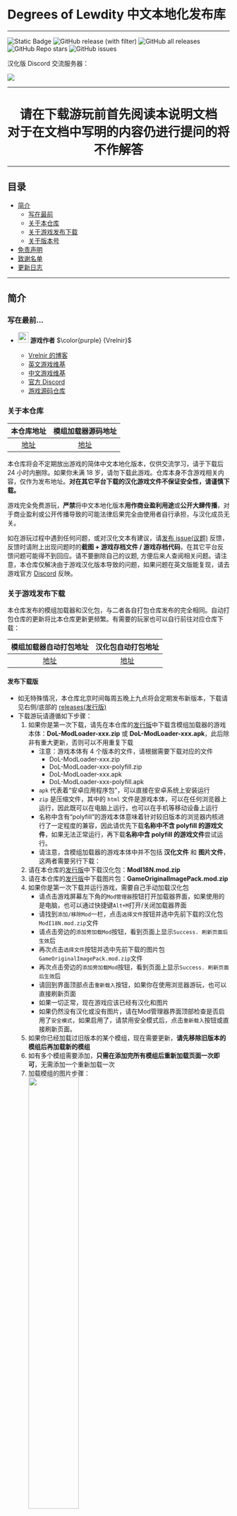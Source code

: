 # Degrees of Lewdity 中文本地化发布库

---
![Static Badge](https://img.shields.io/badge/Author-Vrelnir-purple?link=https%3A%2F%2Fvrelnir.blogspot.com%2F)
![GitHub release (with filter)](https://img.shields.io/github/v/release/Eltirosto/Degrees-of-Lewdity-Chinese-Localization?link=https%3A%2F%2Fgithub.com%2FEltirosto%2FDegrees-of-Lewdity-Chinese-Localization%2Freleases%2Flatest)
![GitHub all releases](https://img.shields.io/github/downloads/Eltirosto/Degrees-of-Lewdity-Chinese-Localization/total?link=https%3A%2F%2Fgithub.com%2FEltirosto%2FDegrees-of-Lewdity-Chinese-Localization%2Freleases%2Flatest)
![GitHub Repo stars](https://img.shields.io/github/stars/Eltirosto/Degrees-of-Lewdity-Chinese-Localization)
![GitHub issues](https://img.shields.io/github/issues-raw/Eltirosto/Degrees-of-Lewdity-Chinese-Localization)

汉化版 Discord 交流服务器：

[![](https://dcbadge.vercel.app/api/server/jVeyxwzkCt)](https://discord.gg/jVeyxwzkCt)

---

<div align="center">

# 请在下载游玩前首先阅读本说明文档<br>对于在文档中写明的内容仍进行提问的将不作解答

</div>

---

## 目录

* [简介](#简介)
  * [写在最前](#写在最前)
  * [关于本仓库](#关于本仓库)
  * [关于游戏发布下载](#关于游戏发布下载)
  * [关于版本号](#关于版本号)
* [免责声明](#免责声明)
* [致谢名单](#致谢名单)
* [更新日志](#更新日志)

---

## 简介
### 写在最前...
- <img decoding="async" src="https://gitgud.io/uploads/-/system/user/avatar/9096/avatar.png" width="24" alt=""> <b>游戏作者</b> $\color{purple} {Vrelnir}$
  
  - [Vrelnir 的博客][blog]
  - [英文游戏维基][wiki-en]
  - [中文游戏维基][wiki-cn]
  - [官方 Discord][discord]
  - [游戏源码仓库][gitgud]

### 关于本仓库
|      本仓库地址       |    模组加载器源码地址    |
|:----------------:|:---------------:|
| [地址][github-dol] | [地址][modloader] |

本仓库将会不定期放出游戏的简体中文本地化版本，仅供交流学习，请于下载后 24 小时内删除。如果你未满 18 岁，请勿下载此游戏。仓库本身不含游戏相关内容，仅作为发布地址。**对在其它平台下载的汉化游戏文件不保证安全性，请谨慎下载。**

游戏完全免费游玩，**严禁**将中文本地化版本**用作商业盈利用途**或**公开大肆传播**，对于商业盈利或公开传播导致的可能法律后果完全由使用者自行承担，与汉化成员无关。

如在游玩过程中遇到任何问题，或对汉化文本有建议，请[发布 issue(议题)][issues] 反馈，反馈时请附上出现问题时的**截图 + 游戏存档文件 / 游戏存档代码**，在其它平台反馈问题可能得不到回应。请不要删除自己的议题, 方便后来人查阅相关问题。请注意，本仓库仅解决由于游戏汉化版本导致的问题，如果问题在英文版能复现，请去游戏官方 [Discord][discord] 反映。

### 关于游戏发布下载

本仓库发布的模组加载器和汉化包，与二者各自打包仓库发布的完全相同。自动打包仓库的更新将比本仓库更新更频繁。有需要的玩家也可以自行前往对应仓库下载：

|    模组加载器自动打包地址    |    汉化包自动打包地址     |
|:---------------------:|:----------------:|
| [地址][modloader-build] | [地址][i18n-build] |

#### 发布下载版
- 如无特殊情况，本仓库北京时间每周五晚上九点将会定期发布新版本，下载请见右侧/底部的 [releases(发行版)][releases-latest]
- 下载游玩请遵循如下步骤：
  1. 如果你是第一次下载，请先在本仓库的[发行版][releases-latest]中下载含模组加载器的游戏本体：__DoL-ModLoader-xxx.zip__ 或 __DoL-ModLoader-xxx.apk__，此后除非有重大更新，否则可以不用重复下载
     - 注意：游戏本体有 4 个版本的文件，请根据需要下载对应的文件
       - DoL-ModLoader-xxx.zip
       - DoL-ModLoader-xxx-polyfill.zip
       - DoL-ModLoader-xxx.apk
       - DoL-ModLoader-xxx-polyfill.apk
     - `apk` 代表着“安卓应用程序包”，可以直接在安卓系统上安装运行
     - `zip` 是压缩文件，其中的 `html` 文件是游戏本体，可以在任何浏览器上运行，因此既可以在电脑上运行，也可以在手机等移动设备上运行
     - 名称中含有“polyfill”的游戏本体意味着针对较旧版本的浏览器内核进行了一定程度的兼容，因此请优先下载**名称中不含 polyfill 的游戏文件**，如果无法正常运行，再下载**名称中含 polyfill 的游戏文件**尝试运行。
     - 请注意，含模组加载器的游戏本体中并不包括 __汉化文件__ 和 __图片文件__，这两者需要另行下载：
  2. 请在本仓库的[发行版][releases-latest]中下载汉化包：__ModI18N.mod.zip__
  3. 请在本仓库的[发行版][releases-latest]中下载图片包：__GameOriginalImagePack.mod.zip__
  4. 如果你是第一次下载并运行游戏，需要自己手动加载汉化包
     - 请点击游戏屏幕左下角的`Mod管理器`按钮打开加载器界面，如果使用的是电脑，也可以通过快捷键`Alt+M`打开/关闭加载器界面
     - 请找到`添加/移除Mod`一栏，点击`选择文件`按钮并选中先前下载的汉化包`ModI18N.mod.zip`文件
     - 请点击旁边的`添加旁加载Mod`按钮，看到页面上显示`Success. 刷新页面后生效`后
     - 再次点击`选择文件`按钮并选中先前下载的图片包`GameOriginalImagePack.mod.zip`文件
     - 再次点击旁边的`添加旁加载Mod`按钮，看到页面上显示`Success. 刷新页面后生效`后
     - 请回到界面顶部点击`重新载入`按钮，如果你在使用浏览器游玩，也可以直接刷新页面
     - 如果一切正常，现在游戏应该已经有汉化和图片
     - 如果仍然没有汉化或没有图片，请在Mod管理器界面顶部检查是否启用了`安全模式`，如果启用了，请禁用安全模式后，点击`重新载入`按钮或直接刷新页面。
  5. 如果你已经加载过旧版本的某个模组，现在需要更新，__请先移除旧版本的模组后再加载新的模组__
  6. 如有多个模组需要添加，__只需在添加完所有模组后重新加载页面一次即可__，无需添加一个重新加载一次
  7. 加载模组的图片步骤：<br>
     <img src=".data/1.jpg" width="50%" />
     <img src=".data/2.jpg" width="50%" />
     <img src=".data/3.jpg" width="50%" />
  

#### 在线游玩版
- 游戏发布时会自动部署到 [GitHub Pages][ghpages]
- 注意:
  - 在线版默认会自动加载汉化包与图片包，目前无法卸载
  - 在线版也可以从你的电脑/手机等设备**本地加载其它模组**，加载方法同[发布下载版](#发布下载版)中的第三步

### 关于版本号
汉化版本号的基本结构是 `chs-x.y.z`，如 `chs-alpha1.7.1`

游戏版本号的基本结构是 `{游戏版本号}-chs-{汉化版本号}`，如 `0.4.1.7-chs-alpha1.7.1`

汉化版本号的修改遵循如下规则：
1. `alpha` / `beta` / `release` 分别代表：
   - `alpha`: 当前翻译率达到 100%, 可能有漏提取的文本，润色不充分
   - `beta`: 当前翻译率达到 100%, 没有漏提取的文本，润色不充分 
   - `release`: 当前翻译率达到 100%, 没有漏提取的文本，已经充分润色
2. 如果游戏版本号发生破坏性更新：如 `0.4.1` => `0.4.2`, 或 `0.4` -> `0.5`，则汉化版本号重置，如：
   - `0.4.1.7-chs-alpha1.7.1` => `0.4.2.4-chs-alpha1.0.0`
3. 如果游戏版本号发生小修小补更新：如 `0.4.1.6` => `0.4.1.7`, 或 `0.4.2.0` => `0.4.2.5`，则汉化版本号第一位加一，如：
   - `0.4.2.4-chs-alpha1.0.0` => `0.4.2.5-chs-alpha2.0.0`
4. 每周五晚九点定期更新，则汉化版本号第二位加一，如：
   - `0.4.1.7-chs-alpha1.6.0` => `0.4.1.7-chs-alpha1.7.0`
5. 出现了导致游戏无法继续进行的恶性问题而临时更新，则汉化版本号末位加一，如：
   - `0.4.1.7-chs-alpha1.7.0` => `0.4.1.7-chs-alpha1.7.1`

### Star 数

[![Star History Chart](https://api.star-history.com/svg?repos=Eltirosto/Degrees-of-Lewdity-Chinese-Localization&type=Date)](https://star-history.com/#Eltirosto/Degrees-of-Lewdity-Chinese-Localization&Date)

---

## 免责声明

1. 汉化组认可且负责的汉化版唯一发布渠道为 GitHub（即本仓库），其余渠道均不受认可，汉化组也不对来自其他渠道的汉化版本出现或造成的问题负责。自非官方 GitHub 渠道获取的汉化版可能会被篡改，可能会造成不可预料的后果，请务必以 GitHub 渠道发布的汉化版为准。我们可能不会接受使用非官方发布版本的内容反馈。
2. 汉化组不对任何修改后的汉化版本负责，包括但不限于修改游戏本体 html 文件，使用可能改变游戏内容的模组，使用他人发布的整合包等；汉化组也不会为任何第三方发布的模组版/修改版/魔改版/整合包等背书或担保。请在反馈问题前检查游戏是否已被修改，若被修改请勿提交，我们可能不会接受使用修改版本的内容反馈。
3. 请尽量避免重复报告问题。自 `dol-0.4.1.7-chs-alpha1.2` 版本后，汉化版游戏首页均会含有当前汉化版本号，反馈问题时请确认自己正使用最新版本的汉化版，请不要提交过时版本中出现的问题。鉴于此，推荐使用 GitHub 的 `issue` 系统提交问题，在提交前请自行寻找 `closed issues` 中是否已存在相同问题。
4. 汉化组仅能忠实将原游戏内容以中文呈现，无法对原游戏内容做出更改，亦无法决定将来的内容变更或更新。一切有关更新计划、游戏机制、剧情、角色、世界观等方面的内容均以原作者 Vrelnir 为准。汉化组可能会收集有关问题并向 Vrelnir 反馈，但不做保证，也无法保证 Vrelnir 会回答。
5. 汉化组的职能仅限于汉化游戏文本，以及修复由汉化所导致的游戏问题。对汉化组人员提出的其他任何需求，汉化组方面均有权拒绝。
6. 本公告的最终解释权由汉化组享有，未尽事宜均以汉化组采取之行为为准。

---

## 致谢名单
请见 [致谢名单](CREDITS.md)

---

## 更新日志
<details>
<summary>点击展开</summary>

> 2024.02.16
> - 发布 `dol-0.4.5.3-chs-alpha1.7.0` 版
>   - 修复了聖誕節孤兒院劇情報錯 [@issue/283][issue283]
>   - 修复了穿不上服装部分的文本翻译[@issue-dc/3][issue-dc3]
>   - 修复了一处与幽灵有关的文本漏译[@issue-dc/4][issue-dc4]
>   - 修复了一处与暴露事件有关的文本翻译[@issue-dc/5][issue-dc5]
>   - 修复了一些其他已知问题
> 
> 
> 2024.02.10
> - 发布 `dol-0.4.5.3-chs-alpha1.6.0` 版
>   - 修复了部分野兽的称呼显示为 undefined 的问题 [@issue/276][issue276]
>   - 修复了岛屿绳索事件翻译 [@issue/277][issue277]
>   - 修复了古董“木制面具”的博物馆描述在汉化中的歧义 [@issue/279][issue279]
>   - 改进了与罗宾卿卿我我选项的翻译 [@issue-dc/1][issue-dc1]
>   - 改进了海岛、海盗事件的部分翻译 [@issue-dc/2][issue-dc2]
>   - 修复了一些其他已知问题
> 
> 
> 2024.02.02
> - 发布 `dol-0.4.5.3-chs-alpha1.5.0` 版
>   - 修复了镀金长矛翻译不一致的问题 [@issue/274][issue274]
>   - 修复了一些其他已知问题
> 
> 
> 2024.01.26
> - 发布 `dol-0.4.5.3-chs-alpha1.4.0` 版
>   - 模组加载器更新至 v2.16.0
>   - 修复了约旦跟踪事件报错 [@issue/264][issue264]
>   - 修复了孤儿院每日随机事件报错 [@issue/270][issue270]
>   - 修复了拥有耳中史莱姆时在咖啡馆打工出现的问题 [@issue/271][issue271]
>   - 修复了一些其他已知问题
> 
> 
> 2024.01.19
> - 发布 `dol-0.4.5.3-chs-alpha1.3.0` 版
>   - 模组加载器更新至 v2.13.7
>   - 再次修复了孤儿院报错 [@issue/263][issue263]
>   - 修复了耳中史莱姆相关的判断逻辑 [@issue/266][issue266]
>   - 修复了一些其他已知问题
> 
> 
> 2024.01.12
> - 发布 `dol-0.4.5.3-chs-alpha1.2.0` 版
>   - 模组加载器更新至 v2.13.6
>   - 修复了购买生发配方文本翻译错误 [@issue/258][issue258]
>   - 汉化了耳史在战斗中被唤醒的文本 [@issue/259][issue259]
>   - 修复了镜子发型选项报错 [@issue/260][issue260]
>   - 修复了孤儿院报错 [@issue/261][issue261]
>   - 修复了一些其他已知问题
> 
> 
> 2024.01.05
> - 发布 `dol-0.4.5.3-chs-alpha1.1.1` 版
>   - 紧急修复了神殿训练室的错误。
> 
> - 发布 `dol-0.4.5.3-chs-alpha1.1.0` 版
>   - 模组加载器更新至 v2.13.3
>   - 汉化了忏悔室未汉化的英文单词 [@issue/245][issue245]
>   - 修复了性玩具图片不显示的问题 [@issue/246][issue246] [@issue/253][issue253]
>   - 修复了丸吞战斗界面报错的问题 [@issue/247][issue247] [@issue/251][issue251]
>   - 修复了衣柜服装名称未汉化的问题 [@issue/248][issue248]
>   - 修复了水烟馆汉化问题 [@issue/249][issue249]
>   - 修复了海报加载问题 [@issue/250][issue250]
>   - 汉化了耳中史莱姆特质 [@issue/254][issue254]
>   - 修复了海盗船“态度”链接问题 [@issue/256][issue256]
>   - 汉化了购买眼镜时未汉化链接 [@issue/257][issue257]
>   - 修复了一些其他已知问题
> 
> 
> 2023.12.29
> - 发布 `dol-0.4.5.3-chs-alpha1.0.2` 版
>   - 修复了汉化文本与游戏本体版本不一致的问题 [@issue/244][issue244]
>   - 修复了汉化文本中存在的一个致命问题 [@issue/243][issue243]
>   
> - 发布 `dol-0.4.5.3-chs-alpha1.0.0` 版
>   - 游戏本体更新至 v0.4.5.3
>   - 模组加载器更新至 v2.13.2
>   - 修复了房间内药柜与性玩具图片丢失的问题 [@issue/233][issue233]
>   - 改进了幽灵分裂剧情的汉化文本 [@issue/237][issue237]
>   - 修复了岛上一处错字 [@issue/239][issue239]
>   - 改进了血月幽灵剧情对话的汉化文本 [@issue/241][issue241]
>   - 修复了一些其他已知问题
> 
> 
> 2023.12.08
> - 发布 `dol-0.4.3.3-chs-alpha2.5.0` 版
>   - 汉化了未汉化的药片名称 [@issue/224][issue224]
>   - 修复了统计部分错译 [@issue/225][issue225]
>   - 汉化了购买性玩具界面赠送对象的角色名称 [@issue/227][issue227]
>   - 改进了地下墓穴管道和电缆的翻译 [@issue/229][issue229]
>   - 
>   - 模组加载器更新至 v2.11.7
>   - __从本次更新开始，为了减少更新时所需下载的内容体积(约 1/3)，以及为了让移动版用户避免相册被 12045 张游戏图标塞满，本仓库发布的含模组加载器的游戏本体(DoL-ModLoader-xxx.zip 与 DoL-ModLoader-xxx.apk)将不会内置游戏图片`img`文件夹，而是转为以加载模组的方式加载图片包`GameOriginalImagePack.mod.zip`，请玩家自行在本仓库的发行版中下载图片包并加载，且在此后除非游戏本体更新，否则不需要重复下载图片包，下载游玩请遵循以下步骤：__
>     1. 如果你是第一次下载，请先在本仓库的[发行版][releases-latest]中下载含模组加载器的游戏本体：__DoL-ModLoader-xxx.zip__ 或 __DoL-ModLoader-xxx.apk__，此后除非有重大更新，否则可以不用重复下载
>        - 注意：游戏本体有 4 个版本的文件，请根据需要下载对应的文件
>          - DoL-ModLoader-xxx.zip
>          - DoL-ModLoader-xxx-polyfill.zip
>          - DoL-ModLoader-xxx.apk
>          - DoL-ModLoader-xxx-polyfill.apk
>        - `apk` 代表着“安卓应用程序包”，可以直接在安卓系统上安装运行
>        - `zip` 是压缩文件，其中的 `html` 文件是游戏本体，可以在任何浏览器上运行，因此既可以在电脑上运行，也可以在手机等移动设备上运行
>        - 名称中含有“polyfill”的游戏本体意味着针对较旧版本的浏览器内核进行了一定程度的兼容，因此请优先下载**名称中不含 polyfill 的游戏文件**，如果无法正常运行，再下载**名称中含 polyfill 的游戏文件**尝试运行。
>        - 请注意，含模组加载器的游戏本体中并不包括 __汉化文件__ 和 __图片文件__，这两者需要另行下载：
>     2. 请在本仓库的[发行版][releases-latest]中下载汉化包：__ModI18N.mod.zip__
>     3. 请在本仓库的[发行版][releases-latest]中下载图片包：__GameOriginalImagePack.mod.zip__
>     4. 如果你是第一次下载并运行游戏，需要自己手动加载汉化包与图片包：
>        - 请点击游戏屏幕左下角的`Mod管理器`按钮打开加载器界面，如果使用的是电脑，也可以通过快捷键`Alt+M`打开/关闭加载器界面
>        - 请找到`添加/移除Mod`一栏，点击`选择文件`按钮并选中先前下载的汉化包`ModI18N.mod.zip`文件
>        - 请点击旁边的`添加旁加载Mod`按钮，看到页面上显示`Success. 刷新页面后生效`后
>        - 再次点击`选择文件`按钮并选中先前下载的图片包`GameOriginalImagePack.mod.zip`文件
>        - 再次点击旁边的`添加旁加载Mod`按钮，看到页面上显示`Success. 刷新页面后生效`后
>        - 请回到界面顶部点击`重新载入`按钮，如果你在使用浏览器游玩，也可以直接刷新页面
>        - 如果一切正常，现在游戏应该已经有汉化和图片
>        - 如果仍然没有汉化或没有图片，请在Mod管理器界面顶部检查是否启用了`安全模式`，如果启用了，请禁用安全模式后，点击`重新载入`按钮或直接刷新页面。
>     5. 如果你已经加载过旧版本的某个模组，现在需要更新，__请先移除旧版本的模组后再加载新的模组__
>     6. 如有多个模组需要添加，__只需在添加完所有模组后重新加载页面一次即可__，无需添加一个重新加载一次
> 
> 
> 2023.12.01
> - 发布 `dol-0.4.3.3-chs-alpha2.4.0` 版
>   - 模组加载器更新至 v2.8.11
>   - 修复了转化显示问题 [@issue/212][issue212]
>   - 修复了纹身显示问题 [@issue/213][issue213] [@issue/217][issue217] [@issue/218][issue218]
>   - 修复了一些其他已知问题
>   - 汉化了部分已知未汉化文本
> 
> 
> 2023.11.24
> - 发布 `dol-0.4.3.3-chs-alpha2.3.0` 版
>   - 模组加载器更新至 v2.8.9，优化了启动性能
>   - 修复了一些其他已知问题
>   - 汉化了部分已知未汉化文本
> 
> 
> 2023.11.20
> - 汉化包更新 `0.4.3.3-chs-alpha2.2.3-pre`
>   - 改进了汉化包性能 [@issue/203][issue203]
> 
> 
> 2023.11.19
> - 汉化包更新 `0.4.3.3-chs-alpha2.2.2-pre`
>   - 修复了起床套装名称显示错误 [@issue/204][issue204] [@issue/206][issue206] [@issue/208][issue208] [@issue/210][issue210]
>   - 改进了成就提示汉化 [@issue/207][issue207]
>   - 修复了建设孤儿院阁楼厨房时的剧情文字错误 [@issue/209][issue209]
> 
> 
> 2023.11.18
> - 发布 `dol-0.4.3.3-chs-alpha2.2.1` 版
>   - 为汉化包添加了汉化版本号
>   - 在线版提供普通模式和兼容模式两种不同类型，可以根据自身设备选择不同的类型
>   - 修复了由于脚本问题导致的汉化失效问题 [@issue/200][issue200] [@issue/201][issue201]
>   - 修复了一些其他已知问题
>   - 汉化了部分已知未汉化文本
> 
> 
> 2023.11.17
> - 发布 `dol-0.4.3.3-chs-alpha2.2.0` 版
>   - __从本次更新开始将使用基于 [ModLoader][modloader] 的[新版汉化方式][issue32-comment]__，游玩请遵循如下步骤：
>     1. 如果你是第一次下载，请先在本仓库的[发行版][releases-latest]中下载含模组加载器的游戏本体：__DoL-ModLoader-xxx.zip__ 或 __DoL-ModLoader-xxx.apk__，此后除非有重大更新，否则可以不用重复下载
>        - 注意：游戏本体有 4 个版本的文件，请根据需要下载对应的文件
>          - DoL-ModLoader-xxx.zip
>          - DoL-ModLoader-xxx-polyfill.zip
>          - DoL-ModLoader-xxx.apk
>          - DoL-ModLoader-xxx-polyfill.apk
>        - `apk` 代表着“安卓应用程序包”，可以直接在安卓系统上安装运行
>        - `zip` 是压缩文件，其中的 `html` 文件是游戏本体，可以在任何浏览器上运行，因此既可以在电脑上运行，也可以在手机等移动设备上运行
>        - 名称中含有“polyfill”的游戏本体意味着针对较旧版本的浏览器内核进行了一定程度的兼容，因此请优先下载**名称中不含 polyfill 的游戏文件**，如果无法正常运行，再下载**名称中含 polyfill 的游戏文件**尝试运行。
>     2. 请在本仓库的[发行版][releases-latest]中下载汉化包：__ModI18N.mod.zip__
>     3. 如果你是第一次下载并运行游戏，需要自己手动加载汉化包：
>         - 请点击游戏屏幕左下角的`Mod管理器`按钮打开加载器界面，如果使用的是电脑，也可以通过快捷键`Alt+M`打开/关闭加载器界面
>         - 请找到`添加/移除Mod`一栏，点击`选择文件`按钮并选中先前下载的汉化包`ModI18N.mod.zip`文件
>         - 请点击旁边的`添加旁加载Mod`按钮，看到页面上显示`Success. 刷新页面后生效`后
>         - 请回到界面顶部点击`重新载入`按钮，如果你在使用浏览器游玩，也可以直接刷新页面
>         - 如果一切正常，现在游戏应该已经汉化
>     4. 如果你已经加载过旧版本的汉化包，现在需要更新，步骤同上
>     5. 如果你想要加载其它模组，步骤同上
>   - 修复了神殿找堕落悉尼多字 [@issue/193][issue193]
>   - 修复了高违规储物柜事件找老师漏字 [@issue/195][issue195]
>   - 修复了在debug模式下的战斗中出现<<actionsman>>报错 [@issue/196][issue196]
>   - 修复了一些其他已知问题
>   - 汉化了部分已知未汉化文本
> 
> 
> 2023.11.11
> - 发布 `dol-0.4.3.3-chs-alpha2.1.2` 版
>   - 修复了惠特尼霸凌孤儿时出现的问题 [@issue/189][issue189]
>   - 进一步修复了汉化脚本的问题 [@issue/190][issue190]
>   - 修复了悉尼堕落线文本错字 [@issue/191][issue191]
> 
> 
> 2023.11.10
> - 发布 `dol-0.4.3.3-chs-alpha2.1.1` 版
>   - 修复了汉化脚本的问题 [@issue/186][issue186] [@issue/187][issue187]
>   
> - 发布 `dol-0.4.3.3-chs-alpha2.1.0` 版
>   - 补充汉化了孤儿院布告板海报 [@issue/170][issue170]
>   - 修复了服装店新增眼镜名称 [@issue/171][issue171]
>   - 补充汉化了战斗文本 [@issue/173][issue173]
>   - 补充汉化了成人用品店入店文本 [@issue/174][issue174]
>   - 改进了寄生虫笔记本部分名词 [@issue/175][issue175]
>   - 改进了悉尼柜台奶昔互动文本 [@issue/176][issue176]
>   - 修复了拒绝交钱时贝利台词 [@issue/178][issue178]
>   - 修复了查里工作部分选项文本 [@issue/181][issue181]
>   - 修复了罗宾首次纳入文本错误 [@issue/183][issue183]
>   - 修复了艾利克斯怀孕相关文本 [@issue/184][issue184]
>   - 修复了一些其他已知问题
>   - 汉化了部分已知未汉化文本
> 
> 
> 2023.11.04
> - 发布 `dol-0.4.3.3-chs-alpha2.0.1` 版
>   - 删除了悉尼承诺仪式多字 [@issue/156][issue156]
>   - 补充汉化了兽性未汉化内容 [@issue/157][issue157] [issue/169][issue169]
>   - 删除了神庙晋升仪式多字 [@issue/158][issue158]
>   - 修复了成人用品店的報错 [@issue/159][issue159]
>   - 修复了神庙回廊及态度选项报错 [@issue/161][issue161]
>   - 改进了英语剧演出文本 [@issue/163][issue163]
>   - 改进了黑客交谈文本 [@issue/164][issue164]
>   - 改进了神殿忏悔室文本 [@issue/165][issue165]
>   - 补充汉化了幽灵战斗文本 [@issue/166][issue166]
>   - 修复了神殿回廊报错 [issue/167][issue167]
>   - 补充汉化了幽灵战斗文本 [issue/168][issue168]
>   - 修复了一些其他已知问题
>   - 汉化了部分已知未汉化文本
>
> 
> 2023.11.03
> - 发布 `dol-0.4.3.3-chs-alpha2.0.0` 版
>   - 修复了窥视罗宾房间报错 [@issue/144][issue144]
>   - 改进了统计栏中对衣服的描述 [@issue/149][issue149]
>   - 修复了悉尼表白词的微小错误 [@issue/151][issue151]
>   - 修复了PC高潮描述文本細微錯誤 [@issue/153][issue153]
>   - 修复了遭遇战埋胸文本漏字的问题 [@issue/154][issue154]
>   - 修复了一些其他已知问题
>   - 汉化了部分已知未汉化文本
> 
> - 游戏本体更新至 `0.4.3.3` 版本
>   - 初步汉化完成 `dol-0.4.3.3-chs-alpha2.0.0-pre` 版
> 
>
> 2023.11.02
> - 游戏本体更新至 `0.4.3.2` 版本
>   - 初步汉化完成 `dol-0.4.3.2-chs-alpha1.0.0-pre` 版
>   - 初步汉化完成 `dol-0.4.3.2-chs-alpha1.0.1-pre` 版
> 
> 
> 2023.11.01
> - 游戏本体更新至 `0.4.3.1` 版本
> 
> 
> 2023.10.27
> - 发布 `dol-0.4.2.7-chs-alpha4.3.0` 版
>   - 修复了npc性别滑块设置中间文本出错问题[@issue/139][issue139]
>   - 修复了染眉颜色选项未汉化的问题[@issue/140][issue140]
>   - 修复了一些其他已知问题
>   - 汉化了部分已知未汉化文本
>
> 
> 2023.10.20
> - 发布 `dol-0.4.2.7-chs-alpha4.2.1` 版
>   - 修复了无法查看属性的报错 [@issue/133][issue133] [@issue/134][issue134] [@issue/135][issue135] [@issue/136][issue136] [@issue/137][issue137] [@issue/138][issue138]
>   
> - 发布 `dol-0.4.2.7-chs-alpha4.2.0` 版
>   - 修复了男女更衣室的人称代词问题 [@issue/124][issue124]
>   - 翻译了设置中未翻译的米奇黑客文本 [@issue/125][issue125]
>   - 修复了成人用品店中一处文本错字 [@issue/127][issue127]
>   - 翻译了战斗挣扎选项中一处未翻译文本 [@issue/128][issue128]
>   - 翻译了技能判定一处未翻译文本 [@issue/129][issue129]
>   - 改进了性行为相关一处文本措辞 [@issue/130][issue130]
>   - 修复一处与怀孕相关的问题 [@issue/131][issue131]
>   - 修复圣诞演出中一处文本错字 [@issue/132][issue132]
>   - 修复了一些其他已知问题
>   - 汉化了部分已知未汉化文本
> 
> 
> 2023.10.15
> - 因用户流量过大，停止使用 Netlify 镜像部署在线版，以后将仅用 [GitHub Pages][ghpages] 部署在线版
>
> 
> 2023.10.13
> - 发布 `dol-0.4.2.7-chs-alpha4.1.0` 版
>   - 修复了多瑙河街豪宅敲門打工報錯的问题 [@issue/115][issue115]
>   - 修复了更衣室伏击梅森报错的问题 [@issue/116][issue116]
>   - 改进了卡在墙壁的错误翻译 [@issue/117][issue117]
>   - 修复了奶牛農場的文本報錯 [@issue/118][issue118]
>   - 修复了学校泳池男更衣室与角色交互报错 [@issue/121][issue121]
>   - 修复了一处汉化文本错误 [@issue/122][issue122]
>   - 修复了森林裡和黃蜂的場景報錯的问题 [@issue/123][issue123]
>   - 修复了一些其他已知问题
>   - 汉化了部分已知未汉化文本
> 
> 
> 2023.10.09
> - 发布 `dol-0.4.2.7-chs-alpha4.0.0` 版
>   - 游戏本体更新至 `0.4.2.7` 版本
>   - __从本次更新开始安卓版的信息将基于[作者发布的安卓版][android]，因此 `dol-0.4.2.7-chs-alpha4.0.0.apk` 将不会覆盖更新 `dol-0.4.2.6-chs-alpha3.0.1.apk` 及先前的版本，请在更新前提前导出存档并迁移安卓应用__ [@issue/104][issue104]
>   - 
>   - 汉化了安卓版本中使用返回键退出游戏时的英文提示 [@issue/84][issue84]
>   - __修复了部分情况下，旧版 Webview2 无法正确加载汉化版的部分问题 [@issue/98][issue98]__
>   - 修复与神殿相关的问题 [@issue/101][issue101] [@issue/107][issue107] [@issue/108][issue108]
>   - 修复与悉尼和贞操带相关的问题 [@issue/102][issue102] [@issue/106][issue106]
>   - 修复与购买服装相关的问题 [@issue/103][issue103] [@issue/109][issue109] [@issue/112][issue112]
>   - 修复左右手写错的问题 [@issue/110][issue110]
>   - __注：对于在新旧版本间反复载入导出存档可能会导致如 [@issue/111][issue111] 的问题，解决方案请参考评论。__
>   - 修复了由于语法不匹配导致的与战斗文本相关的一系列问题 [@issue/113][issue113]
>   - 修复了一些其他已知问题
>   - 汉化了部分已知未汉化文本
> - 修改本仓库更新日志时间线为倒序排列 [@issue/105][issue105]
> 
> 
> 2023.10.06
> - 发布 `dol-0.4.2.6-chs-alpha3.0.1` 版
>   - 修复了事件跳转错误 [@issue/99][issue99] [@issue/100][issue100]
>   - 修复了一些其他已知问题
> 
> 
> 2023.10.06
> - 发布 `dol-0.4.2.6-chs-alpha3.0.0` 版
>   - 游戏本体更新至 `0.4.2.6` 版本
>   - 使用汉化版首页横幅
>   - 修复了有关身体涂鸦无法正确调用 text 文件中的图片问题 [@issue/48][issue48]
>   - 修复了全角引号导致的几处错误 [@issue/77][issue77] [@issue/78][issue78]
>   - 汉化了历史考试时老师的名称 [@issue/83][issue83] [@issue/91][issue91]
>   - 修正了帮助主管处的汉化错误 [@issue/86][issue86]
>   - 修复了猫转化战斗文本的问题 [@issue/87][issue87]
>   - 修复了照镜子时的问题 [@issue/88][issue88] [@issue/93][issue93]
>   - 修复了理发店约会时的问题 [@issue/89][issue89]
>   - 修改了货物售卖处的翻译问题 [@issue/92][issue92]
>   - 汉化了学校蠕虫战斗的文本 [@issue/94][issue94]
>   - 修复了罗宾异装任务的问题 [@issue/95][issue95]
>   - 汉化了幽灵部分遗漏文本 [@issue/97][issue97]
>   - 修复了一些其他已知问题
>   - 汉化了部分已知未汉化文本
>     
>
> 2023.09.29
> - 发布 `dol-0.4.1.7-chs-alpha1.7.1` 版
>   - 修复了 `alpha1.7.0` 无法加载旧存档的问题 [@issue/76][issue76]
>     
>
> 2023.09.29
> - 发布 `dol-0.4.1.7-chs-alpha1.7.0` 版
>   - 翻译了部分未翻译文本 [@issue/68][issue68] [@issue/69][issue69] [@issue/71][issue71]
>   - 改进了部分翻译文本 [@issue/70][issue70] [@issue/72][issue72] [@issue/73][issue73]
>   - 修复了部分错字别字 [@issue/74][issue74]
>   - 修复了一些其他已知问题
>   - 汉化了部分已知未汉化文本
> 
> 
> 2023.09.22
> - 发布 `dol-0.4.1.7-chs-alpha1.6.0` 版
>   - 修复了万圣节惠特尼文本缺失问题 [@issue/53][issue53]
>   - 修复了圣诞表演排练剧情文本错误 [@issue/54][issue54]
>   - 修复了与<span>标签缺失有关的一系列问题 [@issue/55][issue55] [@issue/56][issue56] [@issue/58][issue58] [@issue/59][issue59] [@issue/63][issue63]
>   - 修改了惠特尼周日拼酒事件中的文本 [@issue/60][issue60] [@issue/61][issue61]
>   - 修改了农场帮艾利克斯收快递的文本 [@issue/64][issue64]
>   - 修复了生下金属触手后，点击查看笔记本报错 [@issue/65][issue65]
>   - 修复了荒原搜索中的文本问题 [@issue/66][issue66]
>   - 修复了一些其他已知问题
>   - 汉化了部分已知未汉化文本
> 
> 
> 2023.09.17
> - 发布 `dol-0.4.1.7-chs-alpha1.5.1` 版
>   - 修复了与悉尼卿卿我我过程中偶尔会触发通用对话的问题 [@issue/50][issue50]
>   - 修复了孤儿院浴室用榨乳器榨乳报错 [@issue/51][issue51]
>   - 修复了在舞蹈室更换舞蹈服报错 [@issue/52][issue52]
>   - 修复了更换恋爱对象导致红心消失的问题
>   - 修复了一些其他已知问题
>   - 汉化了部分已知未汉化文本
> 
> 
> 2023.09.15
> - 发布 `dol-0.4.1.7-chs-alpha1.5.0` 版
>   - 修复了堕落悉尼在带有贞操带情况下在神殿卿卿我我时概率触发报错 [@issue/44][issue44]
>   - 修复了与罗宾卿卿我我过程中偶尔会触发通用对话的问题 [@issue/45][issue45]
>   - 修复了在神殿遇到非自愿战斗中报错的问题 [@issue/46][issue46] [@issue/49][issue49]
>   - 修复了一些其他已知问题
>   - 汉化了部分已知未汉化文本
> 
> 
> 2023.09.10
> - 发布 `dol-0.4.1.7-chs-alpha1.4.1` 版
>   - 修复了酒吧接受米奇委托时报错 [@issue/41][issue41]
>   - 修复了在神殿与悉尼卿卿我我时报错 [@issue/42][issue42]
>   - 统一了成就和成就加点中的翻译 [@issue/43][issue43]
>   - 修复了一些其他已知问题
>   - 汉化了部分已知未汉化文本
>
> 
> 2023.09.08
> - 发布 `dol-0.4.1.7-chs-alpha1.4.0` 版
>   - 修改了对专有名词的过度翻译 [@issue/28][issue28]
>   - 汉化了种田时的英文文本 [@issue/29][issue29]
>   - 修改了“Athletics”一词汉化为“运动” [@issue/31][issue31]
>   - 汉化了人体餐盘的英文文本 [@issue/34][issue34]
>   - 修改了科学课迟到的错误翻译 [@issue/35][issue35]
>   - 修改了礼顿留堂事件的汉化文本 [@issue/36][issue36]
>   - 汉化了贞操带相关文本 [@issue/38][issue38]
>   - 修复了一些其他已知问题
>   - 汉化了部分已知未汉化文本
> 
> 
> 2023.09.01
> - 发布 `dol-0.4.1.7-chs-alpha1.3.0` 版
>   - 汉化了一系列内容如下: [@issue/24][issue24]
>     - 汉化了侧栏衣服及描述
>     - 汉化了新存档初始套装名称
>     - 汉化了衣柜服装编辑器
>     - 汉化了衣柜更衣时错误信息
>     - 汉化了社交页面 NPC 名称、称号、描述即属性
>   - 修复了一些其他已知问题
>   - 汉化了部分已知未汉化文本
>
>
> 2023.08.31
> - 将汉化版同步部署为可在线游玩 / 作为应用安装到本地的 PWA [@issue/22][issue22]
>   - [GitHub Pages][ghpages] / [Netlify][netlify]
> 
> 
> 2023.08.29
> - 发布 `dol-0.4.1.7-chs-slpha1.2.5` 版
>   - 修复了角色栏报错的问题 [@issue/20][issue20]
>   - 修复了图书馆借书报错的问题 [@issue/21][issue21]
>   - 修复了一些其他已知问题
> 
> 
> 2023.08.28
> - 发布 `dol-0.4.1.7-chs-alpha1.2.4` 版
>   - 修复了理发店报错的问题 [@issue/14][issue14] [@issue/18][issue18]
>   - 修复了与子女互动的问题 [@issue/15][issue15]
>   - 修改了实验室文本的汉化 [@issue/16][issue16]
>   - 修复了初始套装显示问题 [@issue/17][issue17]
>   - 修复了部分已知问题
> 
> 
> 2023.08.27
> - 发布 `dol-0.4.1.7-chs-alpha1.2.3` 版
>   - 修复了初始化人物时使用成就加点报错的问题 [@issue/13][issue13]
>   - 修复了部分已知问题
> 
> 
> 2023.08.26
> - 发布 `dol-0.4.1.7-chs-alpha1.2.2` 版
>   - 修复了部分颜色描述问题
>   - 修复了部分文本描述问题
> 
> 
> 2023.08.26
> - 发布 `dol-0.4.1.7-chs-alpha1.2.1` 版
>   - 修复了与镜子相关的问题 [@issue/12][issue12]
>   - 修复了其它几处已知问题
> 
> 
> 2023.08.25
> - 发布 `dol-0.4.1.7-chs-alpha1.2` 版
>   - 汉化了游戏开局睡衣名称 [@issue/5][issue5]
>   - 修改了两处文本汉化 [@issue/7][issue7]
>   - 汉化了博物馆温特说的话 [@issue/9][issue9]
>   - 修复了一些其他已知问题
>   - 补充了一些其他已知未汉化内容
> 
> 
> 2023.08.21 
> - 发布 `dol-0.4.1.7-chs-alpha1.1` 版
>   - 修复了衣柜一系列操作报错的问题 [@issue/2][issue2]
>   - 修复了幽灵战斗报错的问题 [@issue/3][issue3]
> 
> 
> 2023.08.21 
> - 发布 `dol-0.4.1.7-chs-alpha1.0` 版
>   - 初步完成已提取文本的汉化，尚有部分文本未提取，汉化润色不充分

</details>

[blog]: https://vrelnir.blogspot.com/
[wiki-en]: https://degreesoflewdity.miraheze.org/wiki
[wiki-cn]: https://degreesoflewditycn.miraheze.org/wiki
[gitgud]: https://gitgud.io/Vrelnir/degrees-of-lewdity/-/tree/master/
[discord]: https://discord.gg/VznUtEh
[github-dol]: https://github.com/Eltirosto/Degrees-of-Lewdity-Chinese-Localization/
[github-we]: https://github.com/Eltirosto/Degrees-of-Lewdity-World-Expansion-Chinese-Localization/
[ghpages]: https://eltirosto.github.io/Degrees-of-Lewdity-Chinese-Localization/
[netlify]: https://graceful-starlight-97b8ae.netlify.app/
[android]: https://vrelnir.blogspot.com/?zx=a843afdd9c310383
[releases-latest]: https://github.com/Eltirosto/Degrees-of-Lewdity-Chinese-Localization/releases/latest
[modloader]: https://github.com/Lyoko-Jeremie/sugarcube-2-ModLoader
[modloader-build]: https://github.com/Lyoko-Jeremie/DoLModLoaderBuild
[i18n-mod]: https://github.com/Lyoko-Jeremie/Degrees-of-Lewdity_Mod_i18nMod
[i18n-build]: https://github.com/NumberSir/DoL-I18n-Build
[issues]: https://github.com/Eltirosto/Degrees-of-Lewdity-Chinese-Localization/issues/new/choose

[issue32-comment]: https://github.com/Eltirosto/Degrees-of-Lewdity-Chinese-Localization/issues/32#issuecomment-1754443351

[issue2]: https://github.com/Eltirosto/Degrees-of-Lewdity-Chinese-Localization/issues/2
[issue3]: https://github.com/Eltirosto/Degrees-of-Lewdity-Chinese-Localization/issues/3
[issue5]: https://github.com/Eltirosto/Degrees-of-Lewdity-Chinese-Localization/issues/5
[issue7]: https://github.com/Eltirosto/Degrees-of-Lewdity-Chinese-Localization/issues/7
[issue9]: https://github.com/Eltirosto/Degrees-of-Lewdity-Chinese-Localization/issues/9
[issue12]: https://github.com/Eltirosto/Degrees-of-Lewdity-Chinese-Localization/issues/12
[issue13]: https://github.com/Eltirosto/Degrees-of-Lewdity-Chinese-Localization/issues/13
[issue14]: https://github.com/Eltirosto/Degrees-of-Lewdity-Chinese-Localization/issues/14
[issue15]: https://github.com/Eltirosto/Degrees-of-Lewdity-Chinese-Localization/issues/15
[issue16]: https://github.com/Eltirosto/Degrees-of-Lewdity-Chinese-Localization/issues/16
[issue17]: https://github.com/Eltirosto/Degrees-of-Lewdity-Chinese-Localization/issues/17
[issue18]: https://github.com/Eltirosto/Degrees-of-Lewdity-Chinese-Localization/issues/18
[issue20]: https://github.com/Eltirosto/Degrees-of-Lewdity-Chinese-Localization/issues/20
[issue21]: https://github.com/Eltirosto/Degrees-of-Lewdity-Chinese-Localization/issues/21
[issue22]: https://github.com/Eltirosto/Degrees-of-Lewdity-Chinese-Localization/issues/22
[issue24]: https://github.com/Eltirosto/Degrees-of-Lewdity-Chinese-Localization/issues/24
[issue28]: https://github.com/Eltirosto/Degrees-of-Lewdity-Chinese-Localization/issues/28
[issue29]: https://github.com/Eltirosto/Degrees-of-Lewdity-Chinese-Localization/issues/29
[issue31]: https://github.com/Eltirosto/Degrees-of-Lewdity-Chinese-Localization/issues/31
[issue32]: https://github.com/Eltirosto/Degrees-of-Lewdity-Chinese-Localization/issues/32
[issue34]: https://github.com/Eltirosto/Degrees-of-Lewdity-Chinese-Localization/issues/34
[issue35]: https://github.com/Eltirosto/Degrees-of-Lewdity-Chinese-Localization/issues/35
[issue36]: https://github.com/Eltirosto/Degrees-of-Lewdity-Chinese-Localization/issues/36
[issue38]: https://github.com/Eltirosto/Degrees-of-Lewdity-Chinese-Localization/issues/38
[issue41]: https://github.com/Eltirosto/Degrees-of-Lewdity-Chinese-Localization/issues/41
[issue42]: https://github.com/Eltirosto/Degrees-of-Lewdity-Chinese-Localization/issues/42
[issue43]: https://github.com/Eltirosto/Degrees-of-Lewdity-Chinese-Localization/issues/43
[issue44]: https://github.com/Eltirosto/Degrees-of-Lewdity-Chinese-Localization/issues/44
[issue45]: https://github.com/Eltirosto/Degrees-of-Lewdity-Chinese-Localization/issues/45
[issue46]: https://github.com/Eltirosto/Degrees-of-Lewdity-Chinese-Localization/issues/46
[issue48]: https://github.com/Eltirosto/Degrees-of-Lewdity-Chinese-Localization/issues/48
[issue49]: https://github.com/Eltirosto/Degrees-of-Lewdity-Chinese-Localization/issues/49
[issue50]: https://github.com/Eltirosto/Degrees-of-Lewdity-Chinese-Localization/issues/50
[issue51]: https://github.com/Eltirosto/Degrees-of-Lewdity-Chinese-Localization/issues/51
[issue52]: https://github.com/Eltirosto/Degrees-of-Lewdity-Chinese-Localization/issues/52
[issue53]: https://github.com/Eltirosto/Degrees-of-Lewdity-Chinese-Localization/issues/53
[issue54]: https://github.com/Eltirosto/Degrees-of-Lewdity-Chinese-Localization/issues/54
[issue55]: https://github.com/Eltirosto/Degrees-of-Lewdity-Chinese-Localization/issues/55
[issue56]: https://github.com/Eltirosto/Degrees-of-Lewdity-Chinese-Localization/issues/56
[issue58]: https://github.com/Eltirosto/Degrees-of-Lewdity-Chinese-Localization/issues/58
[issue59]: https://github.com/Eltirosto/Degrees-of-Lewdity-Chinese-Localization/issues/59
[issue60]: https://github.com/Eltirosto/Degrees-of-Lewdity-Chinese-Localization/issues/60
[issue61]: https://github.com/Eltirosto/Degrees-of-Lewdity-Chinese-Localization/issues/61
[issue63]: https://github.com/Eltirosto/Degrees-of-Lewdity-Chinese-Localization/issues/63
[issue64]: https://github.com/Eltirosto/Degrees-of-Lewdity-Chinese-Localization/issues/64
[issue65]: https://github.com/Eltirosto/Degrees-of-Lewdity-Chinese-Localization/issues/65
[issue66]: https://github.com/Eltirosto/Degrees-of-Lewdity-Chinese-Localization/issues/66
[issue68]: https://github.com/Eltirosto/Degrees-of-Lewdity-Chinese-Localization/issues/68
[issue69]: https://github.com/Eltirosto/Degrees-of-Lewdity-Chinese-Localization/issues/69
[issue70]: https://github.com/Eltirosto/Degrees-of-Lewdity-Chinese-Localization/issues/70
[issue71]: https://github.com/Eltirosto/Degrees-of-Lewdity-Chinese-Localization/issues/71
[issue72]: https://github.com/Eltirosto/Degrees-of-Lewdity-Chinese-Localization/issues/72
[issue73]: https://github.com/Eltirosto/Degrees-of-Lewdity-Chinese-Localization/issues/73
[issue74]: https://github.com/Eltirosto/Degrees-of-Lewdity-Chinese-Localization/issues/74
[issue76]: https://github.com/Eltirosto/Degrees-of-Lewdity-Chinese-Localization/issues/76
[issue77]: https://github.com/Eltirosto/Degrees-of-Lewdity-Chinese-Localization/issues/77
[issue78]: https://github.com/Eltirosto/Degrees-of-Lewdity-Chinese-Localization/issues/78
[issue83]: https://github.com/Eltirosto/Degrees-of-Lewdity-Chinese-Localization/issues/83
[issue84]: https://github.com/Eltirosto/Degrees-of-Lewdity-Chinese-Localization/issues/84
[issue86]: https://github.com/Eltirosto/Degrees-of-Lewdity-Chinese-Localization/issues/86
[issue87]: https://github.com/Eltirosto/Degrees-of-Lewdity-Chinese-Localization/issues/87
[issue88]: https://github.com/Eltirosto/Degrees-of-Lewdity-Chinese-Localization/issues/88
[issue89]: https://github.com/Eltirosto/Degrees-of-Lewdity-Chinese-Localization/issues/89
[issue91]: https://github.com/Eltirosto/Degrees-of-Lewdity-Chinese-Localization/issues/91
[issue92]: https://github.com/Eltirosto/Degrees-of-Lewdity-Chinese-Localization/issues/92
[issue93]: https://github.com/Eltirosto/Degrees-of-Lewdity-Chinese-Localization/issues/93
[issue94]: https://github.com/Eltirosto/Degrees-of-Lewdity-Chinese-Localization/issues/94
[issue95]: https://github.com/Eltirosto/Degrees-of-Lewdity-Chinese-Localization/issues/95
[issue97]: https://github.com/Eltirosto/Degrees-of-Lewdity-Chinese-Localization/issues/97
[issue98]: https://github.com/Eltirosto/Degrees-of-Lewdity-Chinese-Localization/issues/98
[issue99]: https://github.com/Eltirosto/Degrees-of-Lewdity-Chinese-Localization/issues/99
[issue100]: https://github.com/Eltirosto/Degrees-of-Lewdity-Chinese-Localization/issues/100
[issue101]: https://github.com/Eltirosto/Degrees-of-Lewdity-Chinese-Localization/issues/101
[issue102]: https://github.com/Eltirosto/Degrees-of-Lewdity-Chinese-Localization/issues/102
[issue103]: https://github.com/Eltirosto/Degrees-of-Lewdity-Chinese-Localization/issues/103
[issue104]: https://github.com/Eltirosto/Degrees-of-Lewdity-Chinese-Localization/issues/104
[issue105]: https://github.com/Eltirosto/Degrees-of-Lewdity-Chinese-Localization/issues/105
[issue106]: https://github.com/Eltirosto/Degrees-of-Lewdity-Chinese-Localization/issues/106
[issue107]: https://github.com/Eltirosto/Degrees-of-Lewdity-Chinese-Localization/issues/107
[issue108]: https://github.com/Eltirosto/Degrees-of-Lewdity-Chinese-Localization/issues/108
[issue109]: https://github.com/Eltirosto/Degrees-of-Lewdity-Chinese-Localization/issues/109
[issue110]: https://github.com/Eltirosto/Degrees-of-Lewdity-Chinese-Localization/issues/110
[issue111]: https://github.com/Eltirosto/Degrees-of-Lewdity-Chinese-Localization/issues/111
[issue112]: https://github.com/Eltirosto/Degrees-of-Lewdity-Chinese-Localization/issues/112
[issue113]: https://github.com/Eltirosto/Degrees-of-Lewdity-Chinese-Localization/issues/113
[issue115]: https://github.com/Eltirosto/Degrees-of-Lewdity-Chinese-Localization/issues/115
[issue116]: https://github.com/Eltirosto/Degrees-of-Lewdity-Chinese-Localization/issues/116
[issue117]: https://github.com/Eltirosto/Degrees-of-Lewdity-Chinese-Localization/issues/117
[issue118]: https://github.com/Eltirosto/Degrees-of-Lewdity-Chinese-Localization/issues/118
[issue121]: https://github.com/Eltirosto/Degrees-of-Lewdity-Chinese-Localization/issues/121
[issue122]: https://github.com/Eltirosto/Degrees-of-Lewdity-Chinese-Localization/issues/122
[issue123]: https://github.com/Eltirosto/Degrees-of-Lewdity-Chinese-Localization/issues/123
[issue124]: https://github.com/Eltirosto/Degrees-of-Lewdity-Chinese-Localization/issues/124
[issue125]: https://github.com/Eltirosto/Degrees-of-Lewdity-Chinese-Localization/issues/125
[issue127]: https://github.com/Eltirosto/Degrees-of-Lewdity-Chinese-Localization/issues/127
[issue128]: https://github.com/Eltirosto/Degrees-of-Lewdity-Chinese-Localization/issues/128
[issue129]: https://github.com/Eltirosto/Degrees-of-Lewdity-Chinese-Localization/issues/129
[issue130]: https://github.com/Eltirosto/Degrees-of-Lewdity-Chinese-Localization/issues/130
[issue131]: https://github.com/Eltirosto/Degrees-of-Lewdity-Chinese-Localization/issues/131
[issue132]: https://github.com/Eltirosto/Degrees-of-Lewdity-Chinese-Localization/issues/132
[issue133]: https://github.com/Eltirosto/Degrees-of-Lewdity-Chinese-Localization/issues/133
[issue134]: https://github.com/Eltirosto/Degrees-of-Lewdity-Chinese-Localization/issues/134
[issue135]: https://github.com/Eltirosto/Degrees-of-Lewdity-Chinese-Localization/issues/135
[issue136]: https://github.com/Eltirosto/Degrees-of-Lewdity-Chinese-Localization/issues/136
[issue137]: https://github.com/Eltirosto/Degrees-of-Lewdity-Chinese-Localization/issues/137
[issue138]: https://github.com/Eltirosto/Degrees-of-Lewdity-Chinese-Localization/issues/138
[issue139]: https://github.com/Eltirosto/Degrees-of-Lewdity-Chinese-Localization/issues/139
[issue140]: https://github.com/Eltirosto/Degrees-of-Lewdity-Chinese-Localization/issues/140
[issue144]: https://github.com/Eltirosto/Degrees-of-Lewdity-Chinese-Localization/issues/144
[issue149]: https://github.com/Eltirosto/Degrees-of-Lewdity-Chinese-Localization/issues/149
[issue151]: https://github.com/Eltirosto/Degrees-of-Lewdity-Chinese-Localization/issues/151
[issue153]: https://github.com/Eltirosto/Degrees-of-Lewdity-Chinese-Localization/issues/153
[issue154]: https://github.com/Eltirosto/Degrees-of-Lewdity-Chinese-Localization/issues/154
[issue156]: https://github.com/Eltirosto/Degrees-of-Lewdity-Chinese-Localization/issues/156
[issue157]: https://github.com/Eltirosto/Degrees-of-Lewdity-Chinese-Localization/issues/157
[issue158]: https://github.com/Eltirosto/Degrees-of-Lewdity-Chinese-Localization/issues/158
[issue159]: https://github.com/Eltirosto/Degrees-of-Lewdity-Chinese-Localization/issues/159
[issue161]: https://github.com/Eltirosto/Degrees-of-Lewdity-Chinese-Localization/issues/161
[issue163]: https://github.com/Eltirosto/Degrees-of-Lewdity-Chinese-Localization/issues/163
[issue164]: https://github.com/Eltirosto/Degrees-of-Lewdity-Chinese-Localization/issues/164
[issue165]: https://github.com/Eltirosto/Degrees-of-Lewdity-Chinese-Localization/issues/165
[issue166]: https://github.com/Eltirosto/Degrees-of-Lewdity-Chinese-Localization/issues/166
[issue167]: https://github.com/Eltirosto/Degrees-of-Lewdity-Chinese-Localization/issues/167
[issue168]: https://github.com/Eltirosto/Degrees-of-Lewdity-Chinese-Localization/issues/168
[issue169]: https://github.com/Eltirosto/Degrees-of-Lewdity-Chinese-Localization/issues/169
[issue170]: https://github.com/Eltirosto/Degrees-of-Lewdity-Chinese-Localization/issues/170
[issue171]: https://github.com/Eltirosto/Degrees-of-Lewdity-Chinese-Localization/issues/171
[issue173]: https://github.com/Eltirosto/Degrees-of-Lewdity-Chinese-Localization/issues/173
[issue174]: https://github.com/Eltirosto/Degrees-of-Lewdity-Chinese-Localization/issues/174
[issue175]: https://github.com/Eltirosto/Degrees-of-Lewdity-Chinese-Localization/issues/175
[issue176]: https://github.com/Eltirosto/Degrees-of-Lewdity-Chinese-Localization/issues/176
[issue178]: https://github.com/Eltirosto/Degrees-of-Lewdity-Chinese-Localization/issues/178
[issue181]: https://github.com/Eltirosto/Degrees-of-Lewdity-Chinese-Localization/issues/181
[issue183]: https://github.com/Eltirosto/Degrees-of-Lewdity-Chinese-Localization/issues/183
[issue184]: https://github.com/Eltirosto/Degrees-of-Lewdity-Chinese-Localization/issues/184
[issue186]: https://github.com/Eltirosto/Degrees-of-Lewdity-Chinese-Localization/issues/186
[issue187]: https://github.com/Eltirosto/Degrees-of-Lewdity-Chinese-Localization/issues/187
[issue189]: https://github.com/Eltirosto/Degrees-of-Lewdity-Chinese-Localization/issues/189
[issue190]: https://github.com/Eltirosto/Degrees-of-Lewdity-Chinese-Localization/issues/190
[issue191]: https://github.com/Eltirosto/Degrees-of-Lewdity-Chinese-Localization/issues/191
[issue193]: https://github.com/Eltirosto/Degrees-of-Lewdity-Chinese-Localization/issues/193
[issue195]: https://github.com/Eltirosto/Degrees-of-Lewdity-Chinese-Localization/issues/195
[issue196]: https://github.com/Eltirosto/Degrees-of-Lewdity-Chinese-Localization/issues/196
[issue200]: https://github.com/Eltirosto/Degrees-of-Lewdity-Chinese-Localization/issues/200
[issue201]: https://github.com/Eltirosto/Degrees-of-Lewdity-Chinese-Localization/issues/201
[issue203]: https://github.com/Eltirosto/Degrees-of-Lewdity-Chinese-Localization/issues/203
[issue204]: https://github.com/Eltirosto/Degrees-of-Lewdity-Chinese-Localization/issues/204
[issue206]: https://github.com/Eltirosto/Degrees-of-Lewdity-Chinese-Localization/issues/206
[issue207]: https://github.com/Eltirosto/Degrees-of-Lewdity-Chinese-Localization/issues/207
[issue208]: https://github.com/Eltirosto/Degrees-of-Lewdity-Chinese-Localization/issues/208
[issue209]: https://github.com/Eltirosto/Degrees-of-Lewdity-Chinese-Localization/issues/209
[issue210]: https://github.com/Eltirosto/Degrees-of-Lewdity-Chinese-Localization/issues/210
[issue212]: https://github.com/Eltirosto/Degrees-of-Lewdity-Chinese-Localization/issues/212
[issue213]: https://github.com/Eltirosto/Degrees-of-Lewdity-Chinese-Localization/issues/213
[issue217]: https://github.com/Eltirosto/Degrees-of-Lewdity-Chinese-Localization/issues/217
[issue218]: https://github.com/Eltirosto/Degrees-of-Lewdity-Chinese-Localization/issues/218
[issue224]: https://github.com/Eltirosto/Degrees-of-Lewdity-Chinese-Localization/issues/224
[issue225]: https://github.com/Eltirosto/Degrees-of-Lewdity-Chinese-Localization/issues/225
[issue227]: https://github.com/Eltirosto/Degrees-of-Lewdity-Chinese-Localization/issues/227
[issue229]: https://github.com/Eltirosto/Degrees-of-Lewdity-Chinese-Localization/issues/229
[issue233]: https://github.com/Eltirosto/Degrees-of-Lewdity-Chinese-Localization/issues/233
[issue237]: https://github.com/Eltirosto/Degrees-of-Lewdity-Chinese-Localization/issues/237
[issue239]: https://github.com/Eltirosto/Degrees-of-Lewdity-Chinese-Localization/issues/239
[issue241]: https://github.com/Eltirosto/Degrees-of-Lewdity-Chinese-Localization/issues/241
[issue243]: https://github.com/Eltirosto/Degrees-of-Lewdity-Chinese-Localization/issues/243
[issue244]: https://github.com/Eltirosto/Degrees-of-Lewdity-Chinese-Localization/issues/244
[issue245]: https://github.com/Eltirosto/Degrees-of-Lewdity-Chinese-Localization/issues/245
[issue246]: https://github.com/Eltirosto/Degrees-of-Lewdity-Chinese-Localization/issues/246
[issue247]: https://github.com/Eltirosto/Degrees-of-Lewdity-Chinese-Localization/issues/247
[issue248]: https://github.com/Eltirosto/Degrees-of-Lewdity-Chinese-Localization/issues/248
[issue249]: https://github.com/Eltirosto/Degrees-of-Lewdity-Chinese-Localization/issues/249
[issue250]: https://github.com/Eltirosto/Degrees-of-Lewdity-Chinese-Localization/issues/250
[issue251]: https://github.com/Eltirosto/Degrees-of-Lewdity-Chinese-Localization/issues/251
[issue253]: https://github.com/Eltirosto/Degrees-of-Lewdity-Chinese-Localization/issues/253
[issue254]: https://github.com/Eltirosto/Degrees-of-Lewdity-Chinese-Localization/issues/254
[issue256]: https://github.com/Eltirosto/Degrees-of-Lewdity-Chinese-Localization/issues/256
[issue257]: https://github.com/Eltirosto/Degrees-of-Lewdity-Chinese-Localization/issues/257
[issue258]: https://github.com/Eltirosto/Degrees-of-Lewdity-Chinese-Localization/issues/258
[issue259]: https://github.com/Eltirosto/Degrees-of-Lewdity-Chinese-Localization/issues/259
[issue260]: https://github.com/Eltirosto/Degrees-of-Lewdity-Chinese-Localization/issues/260
[issue261]: https://github.com/Eltirosto/Degrees-of-Lewdity-Chinese-Localization/issues/261
[issue263]: https://github.com/Eltirosto/Degrees-of-Lewdity-Chinese-Localization/issues/263
[issue264]: https://github.com/Eltirosto/Degrees-of-Lewdity-Chinese-Localization/issues/264
[issue266]: https://github.com/Eltirosto/Degrees-of-Lewdity-Chinese-Localization/issues/266
[issue270]: https://github.com/Eltirosto/Degrees-of-Lewdity-Chinese-Localization/issues/270
[issue271]: https://github.com/Eltirosto/Degrees-of-Lewdity-Chinese-Localization/issues/271
[issue274]: https://github.com/Eltirosto/Degrees-of-Lewdity-Chinese-Localization/issues/274
[issue276]: https://github.com/Eltirosto/Degrees-of-Lewdity-Chinese-Localization/issues/276
[issue277]: https://github.com/Eltirosto/Degrees-of-Lewdity-Chinese-Localization/issues/277
[issue279]: https://github.com/Eltirosto/Degrees-of-Lewdity-Chinese-Localization/issues/279
[issue283]: https://github.com/Eltirosto/Degrees-of-Lewdity-Chinese-Localization/issues/283

[issue-dc1]: https://discord.com/channels/1103864219620884560/1203589492565348362
[issue-dc2]: https://discord.com/channels/1103864219620884560/1205223199412064267
[issue-dc3]: https://discord.com/channels/1103864219620884560/1206132214782234664
[issue-dc4]: https://discord.com/channels/1103864219620884560/1207449102397341706
[issue-dc5]: https://discord.com/channels/1103864219620884560/1207611367834521631
